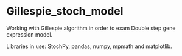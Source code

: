 # Gillespie_stoch_model
Working with Gillespie algorithm in order to exam Double step gene expression model.

Libraries in use: StochPy, pandas, numpy, mpmath and matplotlib.
